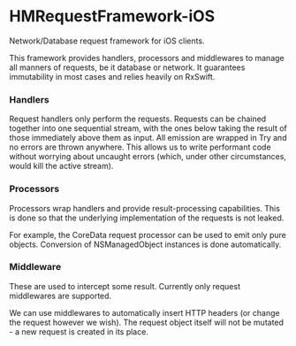 # HMRequestFramework-iOS
Network/Database request framework for iOS clients.

This framework provides handlers, processors and middlewares to manage all manners of requests, be it database or network. It guarantees immutability in most cases and relies heavily on RxSwift.

### Handlers ###

Request handlers only perform the requests. Requests can be chained together into one sequential stream, with the ones below taking the result
of those immediately above them as input. All emission are wrapped in Try<Val> and no errors are thrown anywhere. This allows us to write performant code without worrying about uncaught errors (which, under other circumstances, would kill the active stream).

### Processors ###

Processors wrap handlers and provide result-processing capabilities. This is done so that the underlying implementation of the requests is not leaked.

For example, the CoreData request processor can be used to emit only pure objects. Conversion of NSManagedObject instances is done automatically.

### Middleware ###

These are used to intercept some result. Currently only request middlewares are supported.

We can use middlewares to automatically insert HTTP headers (or change the request however we wish). The request object itself will not be mutated - a new request is created in its place.
